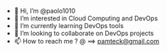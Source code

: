- 👋 Hi, I’m @paolo1010
- 👀 I’m interested in Cloud Computing and DevOps
- 🌱 I’m currently learning DevOps tools
- 💞️ I’m looking to collaborate on DevOps projects
- 📫 How to reach me ? @ ==> pamteck@gmail.com
